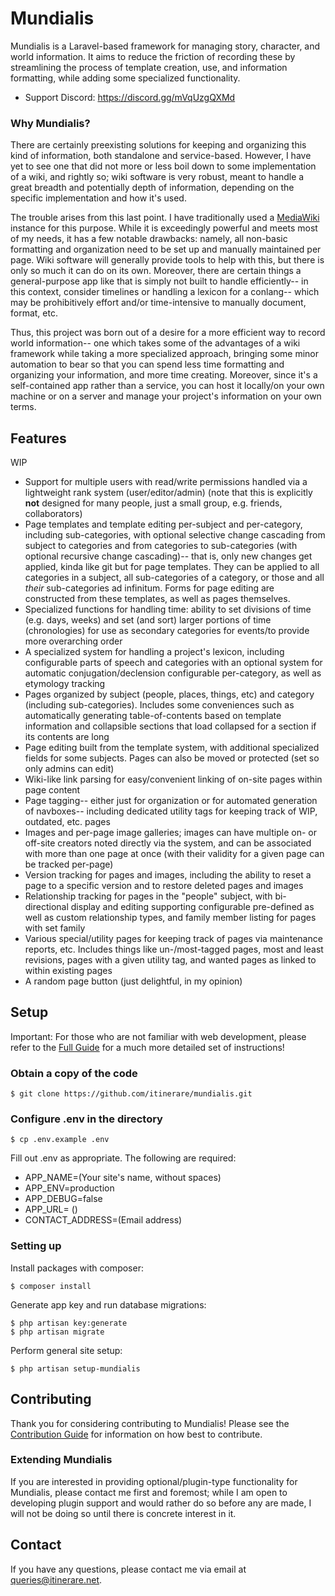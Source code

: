 # Mundialis
Mundialis is a Laravel-based framework for managing story, character, and world information. It aims to reduce the friction of recording these by streamlining the process of template creation, use, and information formatting, while adding some specialized functionality.

- Support Discord: https://discord.gg/mVqUzgQXMd

### Why Mundialis?
There are certainly preexisting solutions for keeping and organizing this kind of information, both standalone and service-based. However, I have yet to see one that did not more or less boil down to some implementation of a wiki, and rightly so; wiki software is very robust, meant to handle a great breadth and potentially depth of information, depending on the specific implementation and how it's used. 

The trouble arises from this last point. I have traditionally used a [MediaWiki](https://www.mediawiki.org/wiki/MediaWiki) instance for this purpose. While it is exceedingly powerful and meets most of my needs, it has a few notable drawbacks: namely, all non-basic formatting and organization need to be set up and manually maintained per page. Wiki software will generally provide tools to help with this, but there is only so much it can do on its own. Moreover, there are certain things a general-purpose app like that is simply not built to handle efficiently-- in this context, consider timelines or handling a lexicon for a conlang-- which may be prohibitively effort and/or time-intensive to manually document, format, etc.

Thus, this project was born out of a desire for a more efficient way to record world information-- one which takes some of the advantages of a wiki framework while taking a more specialized approach, bringing some minor automation to bear so that you can spend less time formatting and organizing your information, and more time creating. Moreover, since it's a self-contained app rather than a service, you can host it locally/on your own machine or on a server and manage your project's information on your own terms.

## Features
WIP
- Support for multiple users with read/write permissions handled via a lightweight rank system (user/editor/admin) (note that this is explicitly **not** designed for many people, just a small group, e.g. friends, collaborators)
- Page templates and template editing per-subject and per-category, including sub-categories, with optional selective change cascading from subject to categories and from categories to sub-categories (with optional recursive change cascading)-- that is, only new changes get applied, kinda like git but for page templates. They can be applied to all categories in a subject, all sub-categories of a category, or those and all *their* sub-categories ad infinitum. Forms for page editing are constructed from these templates, as well as pages themselves.
- Specialized functions for handling time: ability to set divisions of time (e.g. days, weeks) and set (and sort) larger portions of time (chronologies) for use as secondary categories for events/to provide more overarching order
- A specialized system for handling a project's lexicon, including configurable parts of speech and categories with an optional system for automatic conjugation/declension configurable per-category, as well as etymology tracking
- Pages organized by subject (people, places, things, etc) and category (including sub-categories). Includes some conveniences such as automatically generating table-of-contents based on template information and collapsible sections that load collapsed for a section if its contents are long
- Page editing built from the template system, with additional specialized fields for some subjects. Pages can also be moved or protected (set so only admins can edit)
- Wiki-like link parsing for easy/convenient linking of on-site pages within page content
- Page tagging-- either just for organization or for automated generation of navboxes-- including dedicated utility tags for keeping track of WIP, outdated, etc. pages
- Images and per-page image galleries; images can have multiple on- or off-site creators noted directly via the system, and can be associated with more than one page at once (with their validity for a given page can be tracked per-page)
- Version tracking for pages and images, including the ability to reset a page to a specific version and to restore deleted pages and images
- Relationship tracking for pages in the "people" subject, with bi-directional display and editing supporting configurable pre-defined as well as custom relationship types, and family member listing for pages with set family
- Various special/utility pages for keeping track of pages via maintenance reports, etc. Includes things like un-/most-tagged pages, most and least revisions, pages with a given utility tag, and wanted pages as linked to within existing pages
- A random page button (just delightful, in my opinion)

## Setup
Important: For those who are not familiar with web development, please refer to the [Full Guide]() for a much more detailed set of instructions!

### Obtain a copy of the code

```
$ git clone https://github.com/itinerare/mundialis.git
```

### Configure .env in the directory

```
$ cp .env.example .env
```

Fill out .env as appropriate. The following are required:

- APP_NAME=(Your site's name, without spaces)
- APP_ENV=production
- APP_DEBUG=false
- APP_URL= ()
- CONTACT_ADDRESS=(Email address)

### Setting up

Install packages with composer:
```
$ composer install
```

Generate app key and run database migrations:
```
$ php artisan key:generate 
$ php artisan migrate
```

Perform general site setup:
```
$ php artisan setup-mundialis
```

## Contributing
Thank you for considering contributing to Mundialis! Please see the [Contribution Guide](https://github.com/itinerare/Mundialis/blob/main/CONTRIBUTING.md) for information on how best to contribute.

### Extending Mundialis
If you are interested in providing optional/plugin-type functionality for Mundialis, please contact me first and foremost; while I am open to developing plugin support and would rather do so before any are made, I will not be doing so until there is concrete interest in it.

## Contact
If you have any questions, please contact me via email at [queries@itinerare.net](emailto:queries@itinerare.net).
